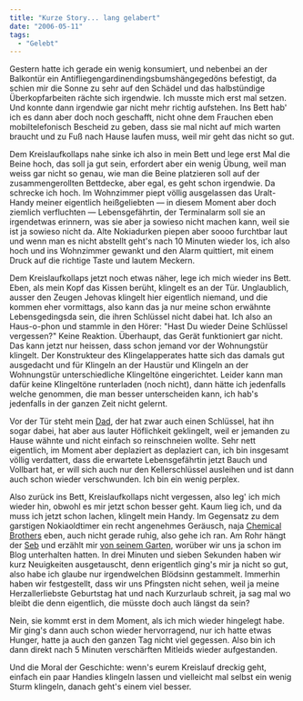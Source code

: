 ```yaml
---
title: "Kurze Story... lang gelabert"
date: "2006-05-11"
tags:
  - "Gelebt"
---
```


Gestern hatte ich gerade ein wenig konsumiert, und nebenbei an der Balkontür ein Antifliegengardinendingsbumshängegedöns befestigt, da schien mir die Sonne zu sehr auf den Schädel und das halbstündige Überkopfarbeiten rächte sich irgendwie. Ich musste mich erst mal setzen. Und konnte dann irgendwie gar nicht mehr richtig aufstehen. Ins Bett hab' ich es dann aber doch noch geschafft, nicht ohne dem Frauchen eben mobiltelefonisch Bescheid zu geben, dass sie mal nicht auf mich warten braucht und zu Fuß nach Hause laufen muss, weil mir geht das nicht so gut.

Dem Kreislaufkollaps nahe sinke ich also in mein Bett und lege erst Mal die Beine hoch, das soll ja gut sein, erfordert aber ein wenig Übung, weil man weiss gar nicht so genau, wie man die Beine platzieren soll auf der zusammengerollten Bettdecke, aber egal, es geht schon irgendwie. Da schrecke ich hoch. Im Wohnzimmer piept völlig ausgelassen das Uralt-Handy meiner eigentlich heißgeliebten — in diesem Moment aber doch ziemlich verfluchten — Lebensgefährtin, der Terminalarm soll sie an irgendetwas erinnern, was sie aber ja sowieso nicht machen kann, weil sie ist ja sowieso nicht da. Alte Nokiadurken piepen aber soooo furchtbar laut und wenn man es nicht abstellt geht's nach 10 Minuten wieder los, ich also hoch und ins Wohnzimmer gewankt und den Alarm quittiert, mit einem Druck auf die richtige Taste und lautem Meckern.

Dem Kreislaufkollaps jetzt noch etwas näher, lege ich mich wieder ins Bett. Eben, als mein Kopf das Kissen berüht, klingelt es an der Tür. Unglaublich, ausser den Zeugen Jehovas klingelt hier eigentlich niemand, und die kommen eher vormittags, also kann das ja nur meine schon erwähnte Lebensgedingsda sein, die ihren Schlüssel nicht dabei hat. Ich also an Haus-o-phon und stammle in den Hörer: "Hast Du wieder Deine Schlüssel vergessen?" Keine Reaktion. Überhaupt, das Gerät funktioniert gar nicht. Das kann jetzt nur heissen, dass schon jemand vor der Wohnungstür klingelt. Der Konstrukteur des Klingelapperates hatte sich das damals gut ausgedacht und für Klingeln an der Haustür und Klingeln an der Wohnungstür unterschiedliche Klingeltöne eingerichtet. Leider kann man dafür keine Klingeltöne runterladen (noch nicht), dann hätte ich jedenfalls welche genommen, die man besser unterscheiden kann, ich hab's jedenfalls in der ganzen Zeit nicht gelernt.

Vor der Tür steht mein [Dad](https://couchblog.de/claus/koehlbrand.jpg), der hat zwar auch einen Schlüssel, hat ihn sogar dabei, hat aber aus lauter Höflichkeit geklingelt, weil er jemanden zu Hause wähnte und nicht einfach so reinschneien wollte. Sehr nett eigentlich, im Moment aber deplaziert as deplaziert can, ich bin insgesamt völlig verdattert, dass die erwartete Lebensgefährtin jetzt Bauch und Vollbart hat, er will sich auch nur den Kellerschlüssel ausleihen und ist dann auch schon wieder verschwunden. Ich bin ein wenig perplex.

Also zurück ins Bett, Kreislaufkollaps nicht vergessen, also leg' ich mich wieder hin, obwohl es mir jetzt schon besser geht. Kaum lieg ich, und da muss ich jetzt schon lachen, klingelt mein Handy. Im Gegensatz zu dem garstigen Nokiaoldtimer ein recht angenehmes Geräusch, naja [Chemical Brothers](http://www.musicchannel.cc/index.php?page=http://www.musicchannel.cc/artist_stories/1/695088) eben, auch nicht gerade ruhig, also gehe ich ran. Am Rohr hängt der [Seb](http://www.verpixelt.de/) und erzählt mir [von seinem Garten](http://www.verpixelt.de/547/ein-wunderschoener-morgen), worüber wir uns ja schon im Blog unterhalten hatten. In drei Minuten und sieben Sekunden haben wir kurz Neuigkeiten ausgetauscht, denn erigentlich ging's mir ja nicht so gut, also habe ich glaube nur irgendwelchen Blödsinn gestammelt. Immerhin haben wir festgestellt, dass wir uns Pfingsten nicht sehen, weil ja meine Herzallerliebste Geburtstag hat und nach Kurzurlaub schreit, ja sag mal wo bleibt die denn eigentlich, die müsste doch auch längst da sein?

Nein, sie kommt erst in dem Moment, als ich mich wieder hingelegt habe. Mir ging's dann auch schon wieder hervorragend, nur ich hatte etwas Hunger, hatte ja auch den ganzen Tag nicht viel gegessen. Also bin ich dann direkt nach 5 Minuten verschärften Mitleids wieder aufgestanden.

Und die Moral der Geschichte: wenn's eurem Kreislauf dreckig geht, einfach ein paar Handies klingeln lassen und vielleicht mal selbst ein wenig Sturm klingeln, danach geht's einem viel besser.
